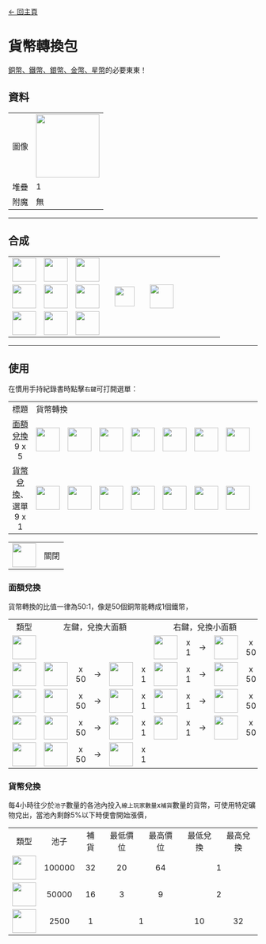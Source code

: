 [← 回主頁](../)
# 貨幣轉換包
[銅幣、鐵幣、銀幣、金幣、星幣](coin.md)的必要東東！

## 資料
<table>
    <tr><td align="end">圖像</td><td><img src="https://i.imgur.com/txfuZLk.png" width="128"/></td></tr>
    <tr><td align="end">堆疊</td><td>1</td></tr>
    <tr><td align="end">附魔</td><td>無</td></tr>
</table>

---

## 合成
<table>
    <tr><td><img src="https://i.imgur.com/Nz7hGwj.png" width="48"/></td><td><img src="https://i.imgur.com/eEALL0c.png" width="48"/></td><td><img src="https://i.imgur.com/Nz7hGwj.png" width="48"/></td><td colspan="3"></td></tr>
    <tr><td><img src="https://i.imgur.com/eEALL0c.png" width="48"/></td><td><img src="https://i.imgur.com/cKD5158.png" width="48"/></td><td><img src="https://i.imgur.com/eEALL0c.png" width="48"/></td><td width="70" align="center"><img src="https://i.imgur.com/VE0KqIE.png" width="40"/></td><td><img src="https://i.imgur.com/txfuZLk.png" width="48"/></td><td width="70"></td></tr>
    <tr><td><img src="https://i.imgur.com/Nz7hGwj.png" width="48"/></td><td><img src="https://i.imgur.com/eEALL0c.png" width="48"/></td><td><img src="https://i.imgur.com/Nz7hGwj.png" width="48"/></td><td colspan="3"></td></tr>
</table>

---

## 使用
在慣用手持紀錄書時點擊`右鍵`可打開選單：  

<table>
    <tr><td align="center">標題</td><td colspan="9">貨幣轉換</td></tr>
    <tr><td align="center"><a href="#面額兌換">面額兌換</a><br/>9 x 5</td><td><img src="https://i.imgur.com/wl43BjZ.png" width="48"/></td><td><img src="https://i.imgur.com/wl43BjZ.png" width="48"/></td><td><img src="https://i.imgur.com/QH7Uv3m.png" width="48"/></td><td><img src="https://i.imgur.com/UA6ZVdH.png" width="48"/></td><td><img src="https://i.imgur.com/Rl6yWlF.png" width="48"/></td><td><img src="https://i.imgur.com/GGSuwRm.png" width="48"/></td><td><img src="https://i.imgur.com/65U3Pl9.png" width="48"/></td><td><img src="https://i.imgur.com/k9kSZd8.png" width="48"/></td><td><img src="https://i.imgur.com/wl43BjZ.png" width="48"/></td></tr>
    <tr><td align="center"><a href="#貨幣兌換">貨幣兌換</a>、選單<br/>9 x 1</td><td><img src="https://i.imgur.com/27FH0FO.png" width="48"/></td><td><img src="https://i.imgur.com/qKVtU7P.png" width="48"/></td><td><img src="https://i.imgur.com/p7vVzp7.png" width="48"/></td><td><img src="https://i.imgur.com/wl43BjZ.png" width="48"/></td><td><img src="https://i.imgur.com/wl43BjZ.png" width="48"/></td><td><img src="https://i.imgur.com/wl43BjZ.png" width="48"/></td><td><img src="https://i.imgur.com/wl43BjZ.png" width="48"/></td><td><img src="https://i.imgur.com/wl43BjZ.png" width="48"/></td><td><img src="https://i.imgur.com/sAwvuIi.png" width="48"/></td></tr>
</table>

<table>
    <tr><td align="center"><img src="https://i.imgur.com/sAwvuIi.png" width="48"/></td><td>關閉</td></tr>
</table>

### 面額兌換
貨幣轉換的比值一律為50:1，像是50個銅幣能轉成1個鐵幣，

<table>
    <tr><td align="center" width="120">類型</td><td align="center" colspan="5">左鍵，兌換大面額</td><td align="center" colspan="5">右鍵，兌換小面額</td></tr>
    <tr><td align="center"><img src="https://i.imgur.com/UA6ZVdH.png" width="48"/></td><td colspan="5"></td><td><img src="https://i.imgur.com/Rl6yWlF.png" width="48"/></td><td align="center">x 1</td><td align="center">→</td><td><img src="https://i.imgur.com/UA6ZVdH.png" width="48"/></td><td align="center">x 50</td></tr>
    <tr><td align="center"><img src="https://i.imgur.com/Rl6yWlF.png" width="48"/></td><td><img src="https://i.imgur.com/UA6ZVdH.png" width="48"/></td><td align="center">x 50</td><td align="center">→</td><td><img src="https://i.imgur.com/Rl6yWlF.png" width="48"/></td><td align="center">x 1</td><td><img src="https://i.imgur.com/GGSuwRm.png" width="48"/></td><td align="center">x 1</td><td align="center">→</td><td><img src="https://i.imgur.com/Rl6yWlF.png" width="48"/></td><td align="center">x 50</td></tr>
    <tr><td align="center"><img src="https://i.imgur.com/GGSuwRm.png" width="48"/></td><td><img src="https://i.imgur.com/Rl6yWlF.png" width="48"/></td><td align="center">x 50</td><td align="center">→</td><td><img src="https://i.imgur.com/GGSuwRm.png" width="48"/></td><td align="center">x 1</td><td><img src="https://i.imgur.com/65U3Pl9.png" width="48"/></td><td align="center">x 1</td><td align="center">→</td><td><img src="https://i.imgur.com/GGSuwRm.png" width="48"/></td><td align="center">x 50</td></tr>
    <tr><td align="center"><img src="https://i.imgur.com/65U3Pl9.png" width="48"/></td><td><img src="https://i.imgur.com/GGSuwRm.png" width="48"/></td><td align="center">x 50</td><td align="center">→</td><td><img src="https://i.imgur.com/65U3Pl9.png" width="48"/></td><td align="center">x 1</td><td><img src="https://i.imgur.com/k9kSZd8.png" width="48"/></td><td align="center">x 1</td><td align="center">→</td><td><img src="https://i.imgur.com/65U3Pl9.png" width="48"/></td><td align="center">x 50</td></tr>
    <tr><td align="center"><img src="https://i.imgur.com/k9kSZd8.png" width="48"/></td><td><img src="https://i.imgur.com/65U3Pl9.png" width="48"/></td><td align="center">x 50</td><td align="center">→</td><td><img src="https://i.imgur.com/k9kSZd8.png" width="48"/></td><td align="center">x 1</td><td colspan="5"></td></tr>
</table>

### 貨幣兌換
每4小時往少於`池子`數量的各池內投入`線上玩家數量`x`補貨`數量的貨幣，可使用特定礦物兌出，當池內剩餘5%以下時便會開始漲價，  

<table>
    <tr><td align="center">類型</td><td align="center">池子</td><td align="center">補貨</td><td align="center">最低價位</td><td align="center">最高價位</td><td align="center">最低兌換</td><td align="center">最高兌換</td></tr>
    <tr><td align="center"><img src="https://i.imgur.com/27FH0FO.png" width="48"/></td><td align="center">100000</td><td align="center">32</td><td align="center">20</td><td align="center">64</td><td align="center" colspan="2">1</td></tr>
    <tr><td align="center"><img src="https://i.imgur.com/qKVtU7P.png" width="48"/></td><td align="center">50000</td><td align="center">16</td><td align="center">3</td><td align="center">9</td><td align="center" colspan="2">2</td></tr>
    <tr><td align="center"><img src="https://i.imgur.com/p7vVzp7.png" width="48"/></td><td align="center">2500</td><td align="center">1</td><td align="center" colspan="2">1</td><td align="center">10</td><td align="center">32</td></tr>
</table>